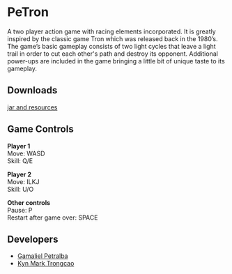 # PeTron
A two player action game with racing elements incorporated. It is greatly inspired by the classic game Tron which was released back in the 1980’s. The game’s basic gameplay consists of two light cycles that leave a light trail in order to cut each other's path and destroy its opponent. Additional power-ups are included in the game bringing a little bit of unique taste to its gameplay. 

## Downloads
[jar and resources](https://drive.google.com/open?id=0B_bQSPGjJcnmX1V4dWNuX3MxQXM)

## Game Controls
<strong> Player 1 </strong>  
Move: WASD  
Skill: Q/E 


<strong> Player 2 </strong>  
Move: ILKJ  
Skill: U/O

<strong> Other controls </strong>  
Pause: P  
Restart after game over: SPACE

## Developers
+ [Gamaliel Petralba](https://github.com/Vouryex)
+ [Kyn Mark Trongcao](https://github.com/Kyynnn)
